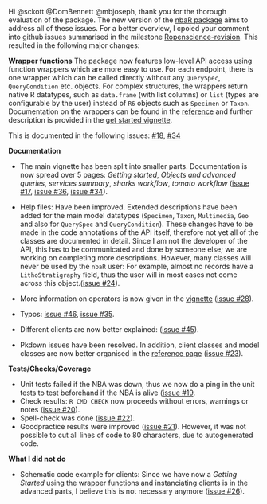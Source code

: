 Hi @sckott @DomBennett @mbjoseph, 
thank you for the thorough evaluation of the package. 
The new version of the [nbaR package](https://github.com/naturalis/nbaR) 
aims to address all of these issues. For a better overview, I cpoied your comment into github issues summarised in the milestone [Ropenscience-revision](https://github.com/naturalis/nbaR/issues?q=is%3Aclosed+milestone%3ARopenscience-revision). 
This resulted in the following major changes: 

**Wrapper functions**
The package now features low-level API access using function wrappers which are 
more easy to use. For each endpoint, there is one wrapper which can be called directly without any `QuerySpec`, `QueryCondition` etc. objects. For complex structures, the wrappers return native R datatypes, such as `data.frame` (with list columns) or `list` (types are configurable by the user) instead of `R6` objects such as `Specimen` or `Taxon`. Documentation on the wrappers can be found in the [reference](https://naturalis.github.io/nbaR/reference/index.html) and further description is provided in the [get started vignette](https://naturalis.github.io/nbaR/articles/nbaR.html).

This is documented in the following issues: [#18](https://github.com/naturalis/nbaR/issues/18), [#34](https://github.com/naturalis/nbaR/issues/34)

**Documentation**
* The main vignette has been split into smaller parts. Documentation is now spread over 5 pages: *Getting started*, *Objects and advanced queries*, *services summary*, *sharks workflow*, *tomato workflow* ([issue #17](https://github.com/naturalis/nbaR/issues/17), [issue #36](https://github.com/naturalis/nbaR/issues/36), [issue #34](https://github.com/naturalis/nbaR/issues/34)).
* Help files: Have been improved. Extended descriptions have been added for the main model datatypes (`Specimen`, `Taxon`, `Multimedia`, `Geo` and also for `QuerySpec` and `QueryCondition`). These changes have to be made in the code annotations of the API itself, therefore not yet all of the classes are documented in detail. Since I am not the developer of the API, this has to be communicated and done by someone else; we are working on completing more descriptions. However, many classes will never be used by the `nbaR` user: For example, almost no records have a `LithoStratigraphy` field, thus the user will in most cases not come across this object.([issue #24](https://github.com/naturalis/nbaR/issues/24)). 
* More information on operators is now given in the [vignette](https://naturalis.github.io/nbaR/articles/apiclient.html#operators) ([issue #28](https://github.com/naturalis/nbaR/issues/28)).
* Typos: [issue #46](https://github.com/naturalis/nbaR/issues/46), [issue #35](https://github.com/naturalis/nbaR/issues/35).
* Different clients are now better explained: ([issue #45](https://github.com/naturalis/nbaR/issues/45)).


* Pkdown issues have been resolved. In addition, client classes and model classes are now better organised in the [reference page](https://naturalis.github.io/nbaR/reference/index.html) ([issue #23](https://github.com/naturalis/nbaR/issues/23)).

**Tests/Checks/Coverage**

* Unit tests failed if the NBA was down, thus we now do a ping in the unit tests to test beforehand if the NBA is alive ([issue #19](https://github.com/naturalis/nbaR/issues/19).
* Check results: `R CMD CHECK` now proceeds without errors, warnings or notes ([issue #20](https://github.com/naturalis/nbaR/issues/20)).
* Spell-check was done ([issue #22](https://github.com/naturalis/nbaR/issues/22)).
* Goodpractice results were improved ([issue #21](https://github.com/naturalis/nbaR/issues/21)). However, it was not possible to cut all lines of code to 80 characters, due to autogenerated code.

**What I did not do**
* Schematic code example for clients: Since we have now a *Getting Started* using the wrapper functions and instanciating clients is in the advanced parts, I believe this is not necessary anymore ([issue #26](https://github.com/naturalis/nbaR/issues/26)).
